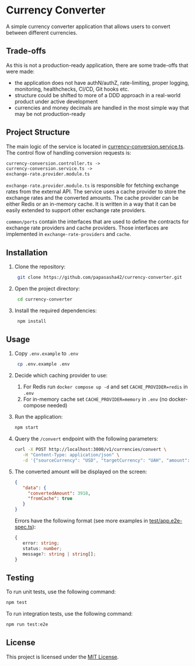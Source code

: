 # Currency Converter

A simple currency converter application that allows users to convert between different currencies.

## Trade-offs

As this is not a production-ready application, there are some trade-offs that were made:

- the application does not have authN/authZ, rate-limiting, proper logging, monitoring, healthchecks, CI/CD, Git hooks etc.
- structure could be shifted to more of a DDD approach in a real-world product under active development
- currencies and money decimals are handled in the most simple way that may be not production-ready

## Project Structure

The main logic of the service is located in [currency-conversion.service.ts](src/currency-conversion/currency-conversion.service.ts). The control flow of handling conversion requests is:

```txt
currency-conversion.controller.ts ->
currency-conversion.service.ts ->
exchange-rate.provider.module.ts
```

`exchange-rate.provider.module.ts` is responsible for fetching exchange rates from the external API. The service uses a cache provider to store the exchange rates and the converted amounts. The cache provider can be either Redis or an in-memory cache. It is written in a way that it can be easily extended to support other exchange rate providers.

`common/ports` contain the interfaces that are used to define the contracts for exchange rate providers and cache providers. Those interfaces are implemented in `exchange-rate-providers` and `cache`.

## Installation

1. Clone the repository:
   
   ```sh
    git clone https://github.com/papasasha42/currency-converter.git
   ```
   
3. Open the project directory:
   
   ```sh
    cd currency-converter
   ```
   
5. Install the required dependencies:
   ```sh
    npm install
   ```

## Usage

1. Copy `.env.example` to `.env`

   ```sh
    cp .env.example .env 
   ```

2. Decide which caching provider to use:
   1. For Redis run `docker compose up -d` and set `CACHE_PROVIDER=redis` in `.env`
   2. For in-memory cache set `CACHE_PROVIDER=memory` in `.env` (no docker-compose needed)
3. Run the application:

   ```sh
   npm start
   ```

4. Query the `/convert` endpoint with the following parameters:

   ```sh
   curl -X POST http://localhost:3000/v1/currencies/convert \
      -H "Content-Type: application/json" \
      -d '{"sourceCurrency": "USD", "targetCurrency": "UAH", "amount": 100}'
   ```

5. The converted amount will be displayed on the screen:

   ```json
   {
      "data": {
        "convertedAmount": 3918,
        "fromCache": true
      }
   }
   ```

   Errors have the following format (see more examples in [test/app.e2e-spec.ts](test/app.e2e-spec.ts)):

   ```typescript
   {
      error: string;
      status: number;
      message?: string | string[];
   }
   ```

## Testing

To run unit tests, use the following command:

```sh
npm test
```

To run integration tests, use the following command:

```sh
npm run test:e2e
```

## License

This project is licensed under the [MIT License](LICENSE).
